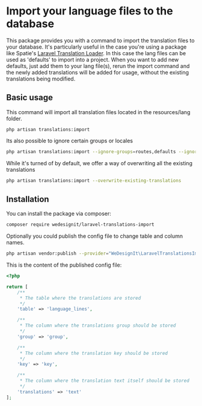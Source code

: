 # Import your language files to the database

This package provides you with a command to import the translation files to your database.
It's particularly useful in the case you're using a package like Spatie's 
[Laravel Translation Loader](https://github.com/spatie/laravel-translation-loader). 
In this case the lang files can be used as 'defaults' to import into a project.
When you want to add new defaults, just add them to your lang file(s), rerun the 
import command and the newly added translations will be added for usage, without 
the existing translations being modified.

## Basic usage

This command will import all translation files located in the resources/lang folder.
```
php artisan translations:import
```

Its also possible to ignore certain groups or locales

```bash
php artisan translations:import --ignore-groups=routes,defaults --ignore-locales=en,fr
```

While it's turned of by default, we offer a way of overwriting all the existing translations
```bash
php artisan translations:import --overwrite-existing-translations
```

## Installation

You can install the package via composer: 

``` bash
composer require wedesignit/laravel-translations-import
```

Optionally you could publish the config file to change table and column names.

```bash
php artisan vendor:publish --provider="WeDesignIt\LaravelTranslationsImport\TranslationsImportServiceProvider" --tag="config"
```

This is the content of the published config file:
```php
<?php

return [
    /**
     * The table where the translations are stored
     */
    'table' => 'language_lines',

    /**
     * The column where the translations group should be stored
     */
    'group' => 'group',

    /**
     * The column where the translation key should be stored
     */
    'key' => 'key',

    /**
     * The column where the translation text itself should be stored
     */
    'translations' => 'text'
];
```
